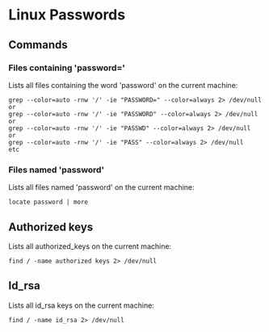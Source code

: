 # Linux Passwords

## Commands

### Files containing 'password='

Lists all files containing the word 'password' on the current machine:

```
grep --color=auto -rnw '/' -ie "PASSWORD=" --color=always 2> /dev/null
or
grep --color=auto -rnw '/' -ie "PASSWORD" --color=always 2> /dev/null
or
grep --color=auto -rnw '/' -ie "PASSWD" --color=always 2> /dev/null
or
grep --color=auto -rnw '/' -ie "PASS" --color=always 2> /dev/null
etc
```

### Files named 'password'

Lists all files named 'password' on the current machine:

```
locate password | more
```

## Authorized keys

Lists all authorized\_keys on the current machine:

```
find / -name authorized keys 2> /dev/null
```

## Id\_rsa

Lists all id\_rsa keys on the current machine:

```
find / -name id_rsa 2> /dev/null
```
